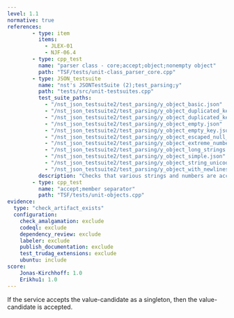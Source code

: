 ```yaml
---
level: 1.1
normative: true
references:
        - type: item
          items:
            - JLEX-01
            - NJF-06.4
        - type: cpp_test
          name: "parser class - core;accept;object;nonempty object"
          path: "TSF/tests/unit-class_parser_core.cpp"
        - type: JSON_testsuite
          name: "nst's JSONTestSuite (2);test_parsing;y"
          path: "tests/src/unit-testsuites.cpp"
          test_suite_paths:
            - "/nst_json_testsuite2/test_parsing/y_object_basic.json"
            - "/nst_json_testsuite2/test_parsing/y_object_duplicated_key.json"
            - "/nst_json_testsuite2/test_parsing/y_object_duplicated_key_and_value.json"
            - "/nst_json_testsuite2/test_parsing/y_object_empty.json"
            - "/nst_json_testsuite2/test_parsing/y_object_empty_key.json"
            - "/nst_json_testsuite2/test_parsing/y_object_escaped_null_in_key.json"
            - "/nst_json_testsuite2/test_parsing/y_object_extreme_numbers.json"
            - "/nst_json_testsuite2/test_parsing/y_object_long_strings.json"
            - "/nst_json_testsuite2/test_parsing/y_object_simple.json"
            - "/nst_json_testsuite2/test_parsing/y_object_string_unicode.json"
            - "/nst_json_testsuite2/test_parsing/y_object_with_newlines.json"      
          description: "Checks that various strings and numbers are accepted values."
        - type: cpp_test
          name: "accept;member separator"
          path: "TSF/tests/unit-objects.cpp"
evidence:
  type: "check_artifact_exists"
  configuration:
    check_amalgamation: exclude
    codeql: exclude
    dependency_review: exclude
    labeler: exclude
    publish_documentation: exclude
    test_trudag_extensions: exclude
    ubuntu: include
score:
    Jonas-Kirchhoff: 1.0
    Erikhu1: 1.0
---
```


If the service accepts the value-candidate as a singleton, then the value-candidate is accepted.